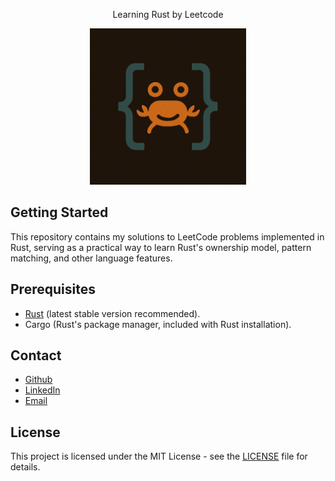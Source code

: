 <div style="text-align: center;">
<p align="center">Learning Rust by Leetcode</p>

<div align="center">
    <img src="./assets/rust-spirit.png" alt="rust-spirit" width="250">
</div>
</div>


## Getting Started

This repository contains my solutions to LeetCode problems implemented in Rust, serving as a practical way to learn Rust's ownership model, pattern matching, and other language features.

## Prerequisites

- [Rust](https://www.rust-lang.org/tools/install) (latest stable version recommended).
- Cargo (Rust's package manager, included with Rust installation).


## Contact

- [Github](https://github.com/MinLee0210)
- [LinkedIn](https://www.linkedin.com/in/minhle007/)
- [Email](mailto:minh.leduc.0210@gmail.com)

## License

This project is licensed under the MIT License - see the [LICENSE](LICENSE) file for details.
